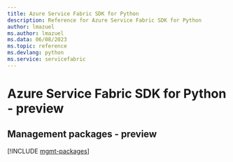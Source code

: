 ```yaml
---
title: Azure Service Fabric SDK for Python
description: Reference for Azure Service Fabric SDK for Python
author: lmazuel
ms.author: lmazuel
ms.data: 06/08/2023
ms.topic: reference
ms.devlang: python
ms.service: servicefabric
---
```

# Azure Service Fabric SDK for Python - preview

## Management packages - preview
[!INCLUDE [mgmt-packages](service-fabric-mgmt-index.md)]